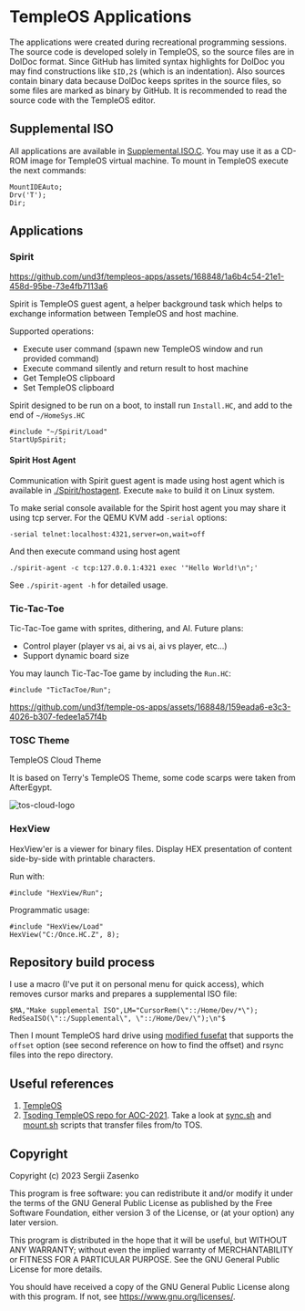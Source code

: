 # TempleOS Applications

The applications were created during recreational programming sessions. The
source code is developed solely in TempleOS, so the source files are in DolDoc
format. Since GitHub has limited syntax highlights for DolDoc you may find
constructions like `$ID,2$` (which is an indentation). Also sources contain
binary data because DolDoc keeps sprites in the source files, so some files are
marked as binary by GitHub. It is recommended to read the source code with the
TempleOS editor.

## Supplemental ISO

All applications are available in [Supplemental.ISO.C](Supplemental.ISO.C).
You may use it as a CD-ROM image for TempleOS virtual machine. To mount in
TempleOS execute the next commands:

```
MountIDEAuto;
Drv('T');
Dir;
```

## Applications

### Spirit

https://github.com/und3f/templeos-apps/assets/168848/1a6b4c54-21e1-458d-95be-73e4fb7113a6

Spirit is TempleOS guest agent, a helper background task which helps to exchange
information between TempleOS and host machine.

Supported operations:
* Execute user command (spawn new TempleOS window and run provided command)
* Execute command silently and return result to host machine
* Get TempleOS clipboard
* Set TempleOS clipboard

Spirit designed to be run on a boot, to install run `Install.HC`, and add to
the end of `~/HomeSys.HC`
```
#include "~/Spirit/Load"
StartUpSpirit;
```

#### Spirit Host Agent

Communication with Spirit guest agent is made using host agent which is available in [./Spirit/hostagent](./Spirit/hostagent).
Execute `make` to build it on Linux system.

To make serial console available for the Spirit host agent you may share it
using tcp server. For the QEMU KVM add `-serial` options:
```
-serial telnet:localhost:4321,server=on,wait=off
```

And then execute command using host agent
```
./spirit-agent -c tcp:127.0.0.1:4321 exec '"Hello World!\n";'
```

See `./spirit-agent -h` for detailed usage.

### Tic-Tac-Toe

Tic-Tac-Toe game with sprites, dithering, and AI. Future plans:
- Control player (player vs ai, ai vs ai, ai vs player, etc...)
- Support dynamic board size

You may launch Tic-Tac-Toe game by including the `Run.HC`:
```
#include "TicTacToe/Run";
```

https://github.com/und3f/temple-os-apps/assets/168848/159eada6-e3c3-4026-b307-fedee1a57f4b

### TOSC Theme
TempleOS Cloud Theme

It is based on Terry's TempleOS Theme, some code scarps were taken from
AfterEgypt.

![tos-cloud-logo](https://github.com/und3f/temple-os-apps/assets/168848/82a38974-fdb6-4a7c-b799-5ffc4632b6e2)

### HexView

HexView'er is a viewer for binary files. Display HEX presentation of content
side-by-side with printable characters.

Run with:
```
#include "HexView/Run";
```

Programmatic usage:
```
#include "HexView/Load"
HexView("C:/Once.HC.Z", 8);
```

## Repository build process

I use a macro (I've put it on personal menu for quick access), which removes
cursor marks and prepares a supplemental ISO file:
```
$MA,"Make supplemental ISO",LM="CursorRem(\"::/Home/Dev/*\"); RedSeaISO(\"::/Supplemental\", \"::/Home/Dev/\");\n"$
```

Then I mount TempleOS hard drive using [modified
fusefat](https://github.com/alanswx/fusefat/) that supports the `offset` option
(see second reference on how to find the offset) and rsync files into the repo
directory.

## Useful references
1. [TempleOS](https://templeos.org/)
1. [Tsoding TempleOS repo for
   AOC-2021](https://gitlab.com/tsoding/aoc-2021/-/tree/master). Take a look at
   [sync.sh](https://gitlab.com/tsoding/aoc-2021/-/blob/master/sync.sh) and
   [mount.sh](https://gitlab.com/tsoding/aoc-2021/-/blob/master/mount.sh)
   scripts that transfer files from/to TOS.

## Copyright 

Copyright (c) 2023 Sergii Zasenko

This program is free software: you can redistribute it and/or modify
it under the terms of the GNU General Public License as published by
the Free Software Foundation, either version 3 of the License, or
(at your option) any later version.

This program is distributed in the hope that it will be useful,
but WITHOUT ANY WARRANTY; without even the implied warranty of
MERCHANTABILITY or FITNESS FOR A PARTICULAR PURPOSE.  See the
GNU General Public License for more details.

You should have received a copy of the GNU General Public License
along with this program.  If not, see <https://www.gnu.org/licenses/>.

